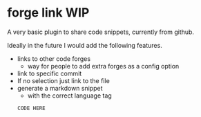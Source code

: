 # forge link WIP

A very basic plugin to share code snippets, currently from github. 

Ideally in the future I would add the following features.

- links to other code forges
    - way for people to add extra forges as a config option
- link to specific commit
- If no selection just link to the file
- generate a markdown snippet 
    - with the correct language tag
    ```LANG
    CODE HERE
    ```
